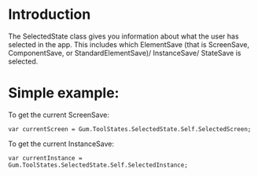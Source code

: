 # Introduction
The SelectedState class gives you information about what the user has selected in the app.  This includes which ElementSave (that is ScreenSave, ComponentSave, or StandardElementSave)/ InstanceSave/  StateSave is selected.

# Simple example:

To get the current ScreenSave:

```
var currentScreen = Gum.ToolStates.SelectedState.Self.SelectedScreen;
```

To get the current InstanceSave:

```
var currentInstance = Gum.ToolStates.SelectedState.Self.SelectedInstance;
```




